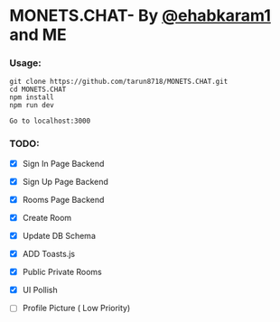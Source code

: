 # MONETS.CHAT- By [@ehabkaram1](https://github.com/ehabkaram1) and ME

 ### Usage:
```
git clone https://github.com/tarun8718/MONETS.CHAT.git
cd MONETS.CHAT
npm install
npm run dev

Go to localhost:3000
```

### TODO:
  - [x] Sign In Page Backend
  - [x] Sign Up Page Backend
  - [x] Rooms Page Backend
  - [x] Create Room 
  - [x] Update DB Schema
  - [x] ADD Toasts.js 
  - [x] Public Private Rooms
  - [x] UI Pollish
  - [ ] Profile Picture ( Low Priority)
 

